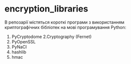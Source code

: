 # encryption_libraries

В репозарії містяться короткі програми з використанням криптографічних бібліотек на мові програмування Python:
1. PyCryptodome
2.Cryptography (Fernet)
3. PyOpenSSL
4. PyNaCl
5. hashlib
6. hmac
